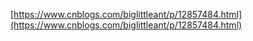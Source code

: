 [https://www.cnblogs.com/biglittleant/p/12857484.html](https://www.cnblogs.com/biglittleant/p/12857484.html)
